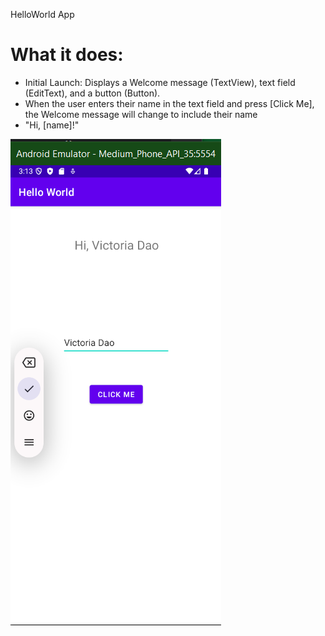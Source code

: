 HelloWorld App

# What it does:
- Initial Launch: Displays a Welcome message (TextView), text field (EditText), and a button (Button).
- When the user enters their name in the text field and press [Click Me], the Welcome message will change to include their name
- "Hi, [name]!"

![Application screenshot](app/screenshot.png?raw=true "ScreenShot")
